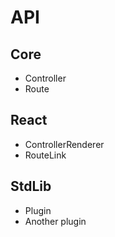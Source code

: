 # API

## Core

- Controller
- Route

## React

- ControllerRenderer
- RouteLink

## StdLib

- Plugin
- Another plugin
